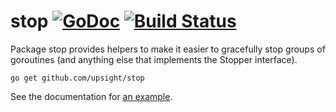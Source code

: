 # stop [![GoDoc](https://godoc.org/github.com/upsight/stop?status.svg)](http://godoc.org/github.com/upsight/stop) [![Build Status](https://travis-ci.org/upsight/stop.svg?branch=master)](https://travis-ci.org/upsight/stop)

Package stop provides helpers to make it easier to gracefully stop groups
of goroutines (and anything else that implements the Stopper interface).

`go get github.com/upsight/stop`

See the documentation for [an example](https://godoc.org/github.com/upsight/stop#example-StopGroup).
